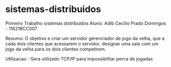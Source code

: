 # sistemas-distribuidos
Primeiro Trabalho sistemas distribuidos
Aluno: Adib Cecilio Prado Domingos - 11621BCC007

Resumo: O objetivo e criar um servidor gerenciador de jogo da velha, que a cada dois clientes que acessarem o servidor,
designar uma sala com um jogo da velha para os dois clientes competirem.

Utilizacao: 
-Sera utilizado TCP/IP para impossibilitar perca de jogadas



